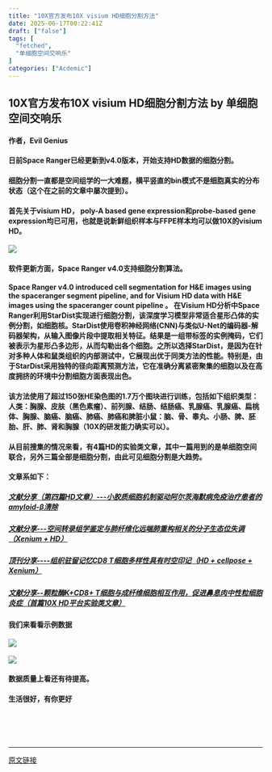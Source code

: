 ```yaml
---
title: "10X官方发布10X visium HD细胞分割方法"
date: 2025-06-17T00:22:41Z
draft: ["false"]
tags: [
  "fetched",
  "单细胞空间交响乐"
]
categories: ["Acdemic"]
---
```

10X官方发布10X visium HD细胞分割方法 by 单细胞空间交响乐
------
<div><h4 data-line="0" data-pm-slice="0 0 []"><span leaf="">作者，Evil Genius</span></h4><h4 data-line="2"><span leaf="">日前Space Ranger已经更新到v4.0版本，开始支持HD数据的细胞分割。</span></h4><h4 data-line="4"><span leaf="">细胞分割一直都是空间组学的一大难题，横平竖直的bin模式不是细胞真实的分布状态（这个在之前的文章中屡次提到）。</span></h4><h4 data-line="6"><span leaf="">首先关于visium HD， poly-A based gene expression和probe-based gene expression均已可用，也就是说新鲜组织样本与FFPE样本均可以做10X的visium HD。</span></h4><section nodeleaf=""><img data-imgfileid="100013012" data-type="other" data-ratio="0.17184466019417477" data-w="1030" data-src="https://mmbiz.qpic.cn/mmbiz_jpg/srXAibe95MmkHGRH6szNiaA5DwuxicIG2tBic49URjSzL1FE0wEGFjx0OWzACXGZbjmstTwF4bwtIZoD6owqpwECqA/640?wx_fmt=other&amp;from=appmsg" src="https://mmbiz.qpic.cn/mmbiz_jpg/srXAibe95MmkHGRH6szNiaA5DwuxicIG2tBic49URjSzL1FE0wEGFjx0OWzACXGZbjmstTwF4bwtIZoD6owqpwECqA/640?wx_fmt=other&amp;from=appmsg"></section><h4 data-line="9"><span leaf="">软件更新方面，Space Ranger v4.0支持细胞分割算法。</span></h4><h4 data-line="11"><span leaf="">Space Ranger v4.0 introduced cell segmentation for H&amp;E images using the <span textstyle="">spaceranger segment pipeline</span>, and for Visium HD data with H&amp;E images using the spaceranger count pipeline 。 在Visium HD分析中Space Ranger利用<span textstyle="">StarDist</span>实现进行细胞分割，该深度学习模型非常适合星形凸体的实例分割，如细胞核。<span textstyle="">StarDist</span>使用<span textstyle="">卷积神经网络(CNN)</span>与<span textstyle="">类似U-Net的编码器-解码器架构</span>，从输入图像片段中提取相关特征。结果是一组带标签的实例掩码，它们被表示为星形凸多边形，从而勾勒出各个细胞。之所以选择StarDist，是因为在针对多种人体和鼠类组织的内部测试中，它展现出优于同类方法的性能。特别是，由于StarDist采用独特的径向距离预测方法，它在准确分离紧密聚集的细胞以及在高度拥挤的环境中分割细胞方面表现出色。</span></h4><h4 data-line="13"><span leaf="">该方法使用了超过150张HE染色图的1.7万个图块进行训练，包括如下组织类型：人类：胸腺、皮肤（黑色素瘤）、前列腺、结肠、结肠癌、乳腺癌、乳腺癌、扁桃体、胸腺、脑癌、脑癌、肺癌、肺癌和脾脏小鼠：脑、骨、睾丸、小肠、脾、胚胎、肝、肺、肾和胸腺（10X的研发能力确实可以）。</span></h4><h4 data-line="15"><span leaf="">从目前搜集的情况来看，有4篇HD的实验类文章，其中一篇用到的是单细胞空间联合，另外三篇全部是细胞分割，<span textstyle="">由此可见细胞分割是大趋势。</span></span></h4><h4 data-line="17"><span leaf="">文章系如下：</span></h4><h5 data-line="18"><span leaf=""><a target="_blank" href="https://mp.weixin.qq.com/s?__biz=Mzg2MDY1NTYyOQ==&amp;mid=2247495054&amp;idx=1&amp;sn=a13bef6a866999573cc252946221b97d&amp;scene=21#wechat_redirect" textvalue="文献分享（第四篇HD文章）---小胶质细胞机制驱动阿尔茨海默病免疫治疗患者的amyloid-β清除" data-itemshowtype="0" linktype="text" data-linktype="2"><span textstyle="">文献分享（第四篇HD文章）---小胶质细胞机制驱动阿尔茨海默病免疫治疗患者的amyloid-β清除</span></a></span></h5><h5 data-line="19"><span leaf=""><a target="_blank" href="https://mp.weixin.qq.com/s?__biz=Mzg2MDY1NTYyOQ==&amp;mid=2247494551&amp;idx=1&amp;sn=7c2c43bcb96ef0f25a638f3c8f823386&amp;scene=21#wechat_redirect" textvalue="文献分享---空间转录组学鉴定与肺纤维化远端肺重构相关的分子生态位失调（Xenium + HD）" data-itemshowtype="0" linktype="text" data-linktype="2"><span textstyle="">文献分享---空间转录组学鉴定与肺纤维化远端肺重构相关的分子生态位失调（Xenium + HD）</span></a></span></h5><h5 data-line="20"><span leaf=""><a target="_blank" href="https://mp.weixin.qq.com/s?__biz=Mzg2MDY1NTYyOQ==&amp;mid=2247494505&amp;idx=1&amp;sn=42d838c837b00ea2f0a0dbcef2f856e0&amp;scene=21#wechat_redirect" textvalue="顶刊分享----组织驻留记忆CD8 T细胞多样性具有时空印记（HD + cellpose + Xenium）" data-itemshowtype="0" linktype="text" data-linktype="2"><span textstyle="">顶刊分享----组织驻留记忆CD8 T细胞多样性具有时空印记（HD + cellpose + Xenium）</span></a></span></h5><h5 data-line="21"><span leaf=""><a target="_blank" href="https://mp.weixin.qq.com/s?__biz=Mzg2MDY1NTYyOQ==&amp;mid=2247493891&amp;idx=1&amp;sn=f855b0926269877dd4d369105645b721&amp;scene=21#wechat_redirect" textvalue="文献分享--颗粒酶K+CD8+ T细胞与成纤维细胞相互作用，促进鼻息肉中性粒细胞炎症（首篇10X HD平台实验类文章）" data-itemshowtype="0" linktype="text" data-linktype="2"><span textstyle="">文献分享--颗粒酶K+CD8+ T细胞与成纤维细胞相互作用，促进鼻息肉中性粒细胞炎症（首篇10X HD平台实验类文章）</span></a></span></h5><h4 data-line="23"><span leaf="">我们来看看示例数据</span></h4><section nodeleaf=""><img data-imgfileid="100013013" data-type="other" data-ratio="1.1759697256386" data-w="1057" data-src="https://mmbiz.qpic.cn/mmbiz_jpg/srXAibe95MmkHGRH6szNiaA5DwuxicIG2tB8Lx3NR880MtNDzNqxiaM3uH1HSuugMFwwQKBArh8H1c1X2icjIvseE3w/640?wx_fmt=other&amp;from=appmsg" src="https://mmbiz.qpic.cn/mmbiz_jpg/srXAibe95MmkHGRH6szNiaA5DwuxicIG2tB8Lx3NR880MtNDzNqxiaM3uH1HSuugMFwwQKBArh8H1c1X2icjIvseE3w/640?wx_fmt=other&amp;from=appmsg"></section><section><br></section><section nodeleaf=""><img data-imgfileid="100013014" data-type="other" data-ratio="1.3676612127045236" data-w="1039" data-src="https://mmbiz.qpic.cn/mmbiz_jpg/srXAibe95MmkHGRH6szNiaA5DwuxicIG2tB1tY4ucPY0wuvkCibXnTzPdkdX2YXBNAeNJ9nS9kY5J7w3AdqOiaibLR4Q/640?wx_fmt=other&amp;from=appmsg" src="https://mmbiz.qpic.cn/mmbiz_jpg/srXAibe95MmkHGRH6szNiaA5DwuxicIG2tB1tY4ucPY0wuvkCibXnTzPdkdX2YXBNAeNJ9nS9kY5J7w3AdqOiaibLR4Q/640?wx_fmt=other&amp;from=appmsg"></section><h4 data-line="27"><span leaf="">数据质量上看还有待提高。</span></h4><h4 data-line="29"><span leaf="">生活很好，有你更好</span></h4><section nodeleaf=""><mp-common-cpsad data-pluginname="mpcps" data-adtype="short-play" data-templateid="list" data-cpsversion="v120" data-goodssouce="1" data-showchangebtn="1" data-dramaid="1353076" data-srcappid="wx4f3ca6d4c2407ccc" data-playappid="wxe41765d372831422" data-planid="202506091017216256087" data-traceid="2093d08a-dde9-4b7f-ac1a-7c0b36d9afd91353076" data-defaultpath="plugin-private%3A%2F%2Fwx94a6522b1d640c3b%2Fpages%2Fplaylet%2Fplaylet%3FdramaId%3D1353076%26srcAppid%3Dwx4f3ca6d4c2407ccc%26wxTicket%3DdGlja2V0OTk2NTM5OTAzNTYxMjczNDA5MTY2Mzg2OA"></mp-common-cpsad></section><h4 data-line="29"><span leaf=""><br></span></h4><section><span leaf=""><br></span></section><p><mp-style-type data-value="3"></mp-style-type></p></div>  
<hr>
<a href="https://mp.weixin.qq.com/s/4bgxPsDXxNOWUEUqNr-XYw",target="_blank" rel="noopener noreferrer">原文链接</a>
